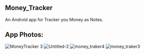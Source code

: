 ## Money_Tracker
An Android app for Tracker you Money as Notes.

## App Photos:

![MoneyTracker 3](https://github.com/user-attachments/assets/afecf597-d24d-4669-9394-bf233cbe97de)
![Untitled-2](https://github.com/user-attachments/assets/7f544e94-5438-4c4d-9acf-c212ddf20ceb)
![money_traker4](https://github.com/user-attachments/assets/713733cb-0d4a-4020-bf4b-8288321851bb)
![money_traker3](https://github.com/user-attachments/assets/75d2d3bf-dd58-406b-8a0f-d2a4ef68eabb)
